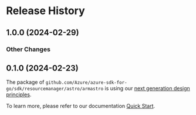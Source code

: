# Release History

## 1.0.0 (2024-02-29)
### Other Changes


## 0.1.0 (2024-02-23)

The package of `github.com/Azure/azure-sdk-for-go/sdk/resourcemanager/astro/armastro` is using our [next generation design principles](https://azure.github.io/azure-sdk/general_introduction.html).

To learn more, please refer to our documentation [Quick Start](https://aka.ms/azsdk/go/mgmt).